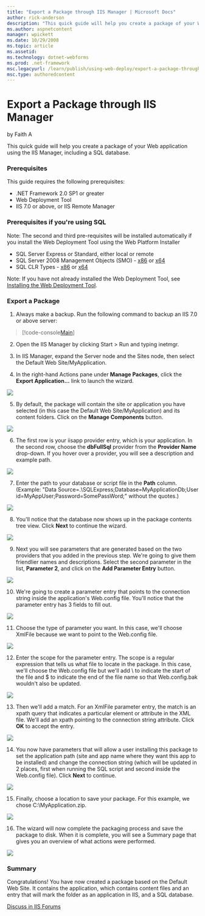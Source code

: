 ```yaml
---
title: "Export a Package through IIS Manager | Microsoft Docs"
author: rick-anderson
description: "This quick guide will help you create a package of your Web application using the IIS Manager, including a SQL database. Prerequisites This guide requires th..."
ms.author: aspnetcontent
manager: wpickett
ms.date: 10/29/2008
ms.topic: article
ms.assetid: 
ms.technology: dotnet-webforms
ms.prod: .net-framework
msc.legacyurl: /learn/publish/using-web-deploy/export-a-package-through-iis-manager
msc.type: authoredcontent
---
```

Export a Package through IIS Manager
====================
by Faith A

This quick guide will help you create a package of your Web application using the IIS Manager, including a SQL database.

### Prerequisites

This guide requires the following prerequisites:

- .NET Framework 2.0 SP1 or greater
- Web Deployment Tool
- IIS 7.0 or above, or IIS Remote Manager

### Prerequisites if you're using SQL

Note: The second and third pre-requisites will be installed automatically if you install the Web Deployment Tool using the Web Platform Installer

- SQL Server Express or Standard, either local or remote
- SQL Server 2008 Management Objects (SMO) - [x86](https://go.microsoft.com/fwlink/?LinkId=123708&amp;clcid=0x409) or [x64](https://go.microsoft.com/fwlink/?LinkId=123709&amp;clcid=0x409)
- SQL CLR Types - [x86](https://go.microsoft.com/fwlink/?LinkId=123721&amp;clcid=0x409) or [x64](https://go.microsoft.com/fwlink/?LinkId=123722&amp;clcid=0x409)

Note: If you have not already installed the Web Deployment Tool, see [Installing the Web Deployment Tool](use-the-web-deployment-tool.md "Installing the Web Deploy").

### Export a Package

1. Always make a backup. Run the following command to backup an IIS 7.0 or above server:

> [!code-console[Main](export-a-package-through-iis-manager/samples/sample1.cmd)]


2. Open the IIS Manager by clicking Start &gt; Run and typing inetmgr.

3. In IIS Manager, expand the Server node and the Sites node, then select the Default Web Site/MyApplication.

4. In the right-hand Actions pane under **Manage Packages**, click the **Export Application...** link to launch the wizard.

[![](export-a-package-through-iis-manager/_static/image2.jpg)](export-a-package-through-iis-manager/_static/image1.jpg)

5. By default, the package will contain the site or application you have selected (in this case the Default Web Site/MyApplication) and its content folders. Click on the **Manage Components** button.

[![](export-a-package-through-iis-manager/_static/image4.jpg)](export-a-package-through-iis-manager/_static/image3.jpg)

6. The first row is your iisapp provider entry, which is your application. In the second row, choose the **dbFullSql** provider from the **Provider Name** drop-down. If you hover over a provider, you will see a description and example path.

[![](export-a-package-through-iis-manager/_static/image6.jpg)](export-a-package-through-iis-manager/_static/image5.jpg)

7. Enter the path to your database or script file in the **Path** column.   
(Example: "Data Source=.\SQLExpress;Database=MyApplicationDb;User id=MyAppUser;Password=SomePassWord;" without the quotes.)

[![](export-a-package-through-iis-manager/_static/image8.jpg)](export-a-package-through-iis-manager/_static/image7.jpg)

8. You'll notice that the database now shows up in the package contents tree view. Click **Next** to continue the wizard.

[![](export-a-package-through-iis-manager/_static/image10.jpg)](export-a-package-through-iis-manager/_static/image9.jpg)

9. Next you will see parameters that are generated based on the two providers that you added in the previous step. We're going to give them friendlier names and descriptions. Select the second parameter in the list, **Parameter 2**, and click on the **Add Parameter Entry** button.

[![](export-a-package-through-iis-manager/_static/image12.jpg)](export-a-package-through-iis-manager/_static/image11.jpg)

10. We're going to create a parameter entry that points to the connection string inside the application's Web.config file. You'll notice that the parameter entry has 3 fields to fill out.

[![](export-a-package-through-iis-manager/_static/image14.jpg)](export-a-package-through-iis-manager/_static/image13.jpg)

11. Choose the type of parameter you want. In this case, we'll choose XmlFile because we want to point to the Web.config file.

[![](export-a-package-through-iis-manager/_static/image16.jpg)](export-a-package-through-iis-manager/_static/image15.jpg)

12. Enter the scope for the parameter entry. The scope is a regular expression that tells us what file to locate in the package. In this case, we'll choose the Web.config file but we'll add \\ to indicate the start of the file and $ to indicate the end of the file name so that Web.config.bak wouldn't also be updated.

[![](export-a-package-through-iis-manager/_static/image18.jpg)](export-a-package-through-iis-manager/_static/image17.jpg)

13. Then we'll add a match. For an XmlFile parameter entry, the match is an xpath query that indicates a particular element or attribute in the XML file. We'll add an xpath pointing to the connection string attribute. Click **OK** to accept the entry.

[![](export-a-package-through-iis-manager/_static/image20.jpg)](export-a-package-through-iis-manager/_static/image19.jpg)

14. You now have parameters that will allow a user installing this package to set the application path (site and app name where they want this app to be installed) and change the connection string (which will be updated in 2 places, first when running the SQL script and second inside the Web.config file). Click **Next** to continue.

[![](export-a-package-through-iis-manager/_static/image22.jpg)](export-a-package-through-iis-manager/_static/image21.jpg)

15. Finally, choose a location to save your package. For this example, we chose C:\MyApplication.zip.

[![](export-a-package-through-iis-manager/_static/image24.jpg)](export-a-package-through-iis-manager/_static/image23.jpg)

16. The wizard will now complete the packaging process and save the package to disk. When it is complete, you will see a Summary page that gives you an overview of what actions were performed.

[![](export-a-package-through-iis-manager/_static/image26.jpg)](export-a-package-through-iis-manager/_static/image25.jpg)

### Summary

Congratulations! You have now created a package based on the Default Web Site. It contains the application, which contains content files and an entry that will mark the folder as an application in IIS, and a SQL database.
  
  
[Discuss in IIS Forums](https://forums.iis.net/1144.aspx)